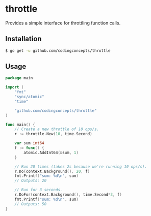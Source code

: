# throttle
Provides a simple interface for throttling function calls.

## Installation

``` bash
$ go get -u github.com/codingconcepts/throttle
```

## Usage

``` go
package main

import (
	"fmt"
	"sync/atomic"
	"time"

	"github.com/codingconcepts/throttle"
)

func main() {
	// Create a new throttle of 10 ops/s.
	r := throttle.New(10, time.Second)

	var sum int64
	f := func() {
		atomic.AddInt64(&sum, 1)
	}

	// Run 20 times (takes 2s because we're running 10 ops/s).
	r.Do(context.Background(), 20, f)
	fmt.Printf("sum: %d\n", sum)
	// Outputs: 20

	// Run for 3 seconds.
	r.DoFor(context.Background(), time.Second*3, f)
	fmt.Printf("sum: %d\n", sum)
	// Outputs: 50
}
```
